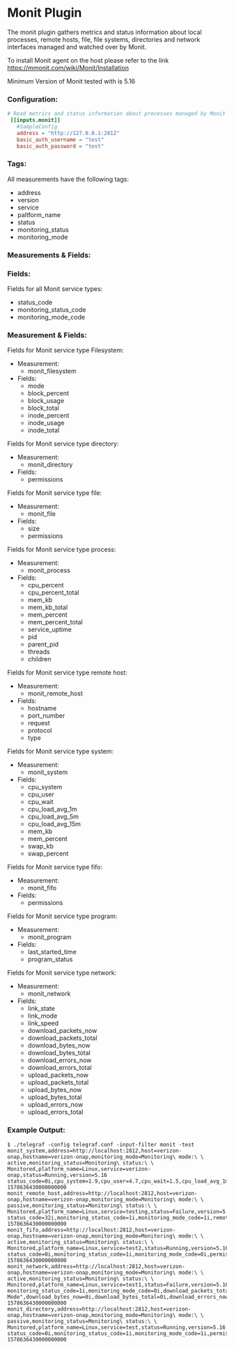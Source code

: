 # Monit Plugin

The monit plugin gathers metrics and status information about local processes, 
remote hosts, file, file systems, directories and network interfaces managed and watched over by Monit.

To install Monit agent on the host please refer to the link https://mmonit.com/wiki/Monit/Installation

Minimum Version of Monit tested with is 5.16

### Configuration:

```toml
# Read metrics and status information about processes managed by Monit
 [[inputs.monit]]
   #SampleConfig
   address = "http://127.0.0.1:2812"
   basic_auth_username = "test"
   basic_auth_password = "test"
```

### Tags:
All measurements have the following tags:
- address
- version
- service
- paltform_name
- status
- monitoring_status
- monitoring_mode

### Measurements & Fields:

<optional description>

### Fields:
Fields for all Monit service types:
- status_code
- monitoring_status_code
- monitoring_mode_code 

### Measurement & Fields:
Fields for Monit service type Filesystem:
- Measurement:
  - monit_filesystem
- Fields:
  - mode
  - block_percent
  - block_usage
  - block_total
  - inode_percent
  - inode_usage
  - inode_total

Fields for Monit service type directory:
- Measurement:
  - monit_directory
- Fields:
  - permissions

Fields for Monit service type file:
- Measurement:
  - monit_file
- Fields:
  - size
  - permissions

Fields for Monit service type process:
- Measurement:
  - monit_process
- Fields:
  - cpu_percent
  - cpu_percent_total
  - mem_kb
  - mem_kb_total
  - mem_percent
  - mem_percent_total
  - service_uptime
  - pid
  - parent_pid
  - threads
  - children

Fields for Monit service type remote host:
- Measurement:
  - monit_remote_host
- Fields:
  - hostname
  - port_number
  - request
  - protocol
  - type

Fields for Monit service type system:
- Measurement:
  - monit_system
- Fields:
  - cpu_system
  - cpu_user
  - cpu_wait
  - cpu_load_avg_1m
  - cpu_load_avg_5m
  - cpu_load_avg_15m
  - mem_kb
  - mem_percent
  - swap_kb
  - swap_percent

Fields for Monit service type fifo:
- Measurement:
  - monit_fifo
- Fields:
  - permissions

Fields for Monit service type program:
- Measurement:
  - monit_program
- Fields:
  - last_started_time
  - program_status

Fields for Monit service type network:
- Measurement:
  - monit_network
- Fields:
  - link_state
  - link_mode
  - link_speed
  - download_packets_now
  - download_packets_total
  - download_bytes_now
  - download_bytes_total
  - download_errors_now
  - download_errors_total
  - upload_packets_now
  - upload_packets_total
  - upload_bytes_now
  - upload_bytes_total
  - upload_errors_now
  - upload_errors_total

### Example Output:
```
$ ./telegraf -config telegraf.conf -input-filter monit -test
monit_system,address=http://localhost:2812,host=verizon-onap,hostname=verizon-onap,monitoring_mode=Monitoring\ mode:\ \ active,monitoring_status=Monitoring\ status:\ \ Monitored,platform_name=Linux,service=verizon-onap,status=Running,version=5.16 status_code=0i,cpu_system=1.9,cpu_user=4.7,cpu_wait=1.5,cpu_load_avg_1m=1.24,cpu_load_avg_5m=1.68,mem_percent=67.1,monitoring_status_code=1i,monitoring_mode_code=0i,cpu_load_avg_15m=1.64,mem_kb=10961012i,swap_kb=2322688,swap_percent=13.9 1578636430000000000
monit_remote_host,address=http://localhost:2812,host=verizon-onap,hostname=verizon-onap,monitoring_mode=Monitoring\ mode:\ \ passive,monitoring_status=Monitoring\ status:\ \ Monitored,platform_name=Linux,service=testing,status=Failure,version=5.16 status_code=32i,monitoring_status_code=1i,monitoring_mode_code=1i,remote_hostname="192.168.10.49",port_number=2220i,request="",protocol="DEFAULT",type="TCP" 1578636430000000000
monit_fifo,address=http://localhost:2812,host=verizon-onap,hostname=verizon-onap,monitoring_mode=Monitoring\ mode:\ \ active,monitoring_status=Monitoring\ status:\ \ Monitored,platform_name=Linux,service=test2,status=Running,version=5.16 status_code=0i,monitoring_status_code=1i,monitoring_mode_code=0i,permissions=664i 1578636430000000000
monit_network,address=http://localhost:2812,host=verizon-onap,hostname=verizon-onap,monitoring_mode=Monitoring\ mode:\ \ active,monitoring_status=Monitoring\ status:\ \ Monitored,platform_name=Linux,service=test1,status=Failure,version=5.16 monitoring_status_code=1i,monitoring_mode_code=0i,download_packets_total=0i,upload_bytes_now=0i,download_errors_total=0i,status_code=8388608i,link_speed=-1i,link_mode="Unknown Mode",download_bytes_now=0i,download_bytes_total=0i,download_errors_now=0i,upload_packets_total=0i,upload_bytes_total=0i,upload_errors_now=0i,upload_errors_total=0i,link_state=0i,download_packets_now=0i,upload_packets_now=0i 1578636430000000000
monit_directory,address=http://localhost:2812,host=verizon-onap,hostname=verizon-onap,monitoring_mode=Monitoring\ mode:\ \ passive,monitoring_status=Monitoring\ status:\ \ Monitored,platform_name=Linux,service=test,status=Running,version=5.16 status_code=0i,monitoring_status_code=1i,monitoring_mode_code=1i,permissions=755i 1578636430000000000
```
